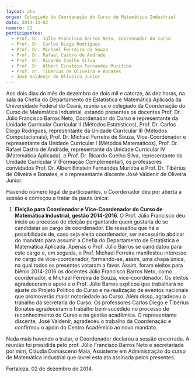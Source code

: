 ```yaml
---
layout: ata
orgao: Colegiado da Coordenação do Curso de Matemática Industrial
data: 2014-12-02
numero: 22
participantes:
  - Prof. Dr. Júlio Francisco Barros Neto, Coordenador do Curso
  - Prof. Dr. Carlos Diego Rodrigues
  - Prof. Dr. Michael Ferreira de Souza
  - Prof. Dr. Rafael Castro de Andrade
  - Prof. Dr. Ricardo Coelho Silva
  - Prof. Dr. Albert Einstein Fernandes Muritiba
  - Prof. Dr. Tibérius de Oliveira e Bonates
  - José Valdenir de Oliveira Junior
---
```


Aos dois dias do mês de dezembro de dois mil e catorze, às dez horas, na sala da Chefia do Departamento de Estatística e Matemática Aplicada da Universidade Federal do Ceará, reuniu-se o colegiado da Coordenação do Curso de Matemática Industrial, estando presentes os docentes Prof. Dr. Júlio Francisco Barros Neto, Coordenador do Curso e representante da Unidade Curricular Curricular II (Métodos Estatísticos), Prof. Dr. Carlos Diego Rodrigues, representante da Unidade Curricular III (Métodos Computacionais), Prof. Dr. Michael Ferreira de Souza, Vice-Coordenador e representante da Unidade Curricular I (Métodos Matemáticos), Prof. Dr. Rafael Castro de Andrade, representante da Unidade Curricular IV (Matemática Aplicada), o Prof. Dr. Ricardo Coelho Silva, representante da Unidade Curricular V (Formação Complementar), os professores convidados Prof. Dr. Albert Einstein Fernandes Muritiba e Prof. Dr. Tibérius de Oliveira e Bonates, e o representante discente José Valdenir de Oliveira Junior.

Havendo número legal de participantes, o Coordenador deu por aberta a sessão e começou a tratar da pauta única:

1. **Eleição para Coordenador e Vice-Coordenador do Curso de Matemática Industrial, gestão 2014-2016**.
   O Prof. Júlio Francisco deu início ao processo de eleição perguntando quem gostaria de se candidatar ao cargo de coordenador.
   Ele ressaltou que há a possibilidade de, caso seja eleito coordenador, ser necessário abdicar do mandato para assumir a Chefia do Departamento de Estatística e Matemática Aplicada.
   Apenas o Prof. Júlio Barros se candidatou para este cargo e, em seguida, o Prof. Michael Ferreira manifestou interesse no cargo de vice-coordenador, formando-se, assim, uma chapa única, na qual todos os presentes votaram a favor.
   Assim, foram eleitos para biênio 2014-2016 os docentes Júlio Francisco Barros Neto, como coordenador, e Michael Ferreira de Souza, vice-coordenador.
   Os eleitos agradeceram o apoio e o Prof. Júlio Barros explicou que trabalhará no ajuste do Projeto Político do Curso e na realização de eventos nacionais que promoverão maior notoriedade ao Curso.
   Além disso, agradeceu o trabalho da secretaria do Curso.
   Os professores Carlos Diego e Tibérius Bonates agradeceram o trabalho bem-sucedido no processo de reconhecimento do Curso e na gestão acadêmica.
   O representante discente, José Valdenir, agradeceu o trabalho da Coordenação e confirmou o apoio do Centro Acadêmico ao novo mandato.

Nada mais havendo a tratar, o Coordenador declarou a sessão encerrada.
A reunião foi presidida pelo prof. Júlio Francisco Barros Neto e secretariada por mim, Cláudia Damasceno Maia, Assistente em Administração do curso de Matemática Industrial que lavrei esta ata assinada pelos presentes.

Fortaleza, 02 de dezembro de 2014.
